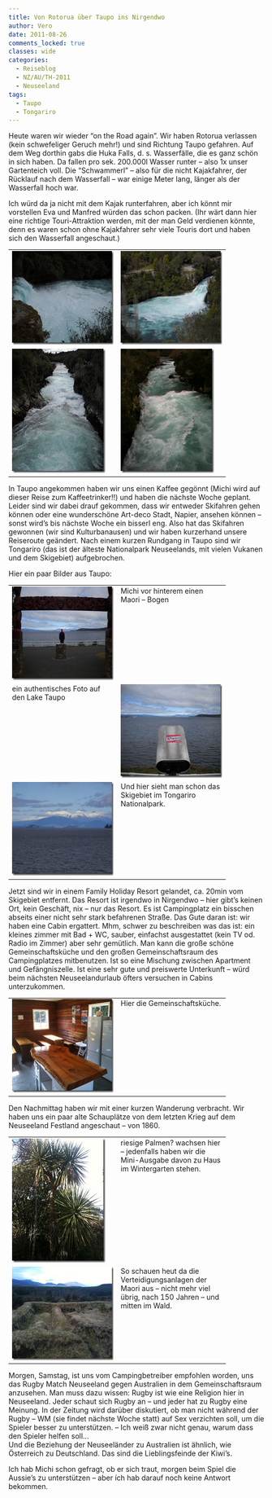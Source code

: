 ```yaml
---
title: Von Rotorua über Taupo ins Nirgendwo
author: Vero
date: 2011-08-26
comments_locked: true
classes: wide
categories:
  - Reiseblog
  - NZ/AU/TH-2011
  - Neuseeland
tags:
  - Taupo
  - Tongariro
---
```


<p>Heute waren wir wieder “on the Road again”. Wir haben Rotorua verlassen (kein schwefeliger Geruch mehr!) und sind Richtung Taupo gefahren. Auf dem Weg dorthin gabs die Huka Falls, d. s. Wasserfälle, die es ganz schön in sich haben. Da fallen pro sek. 200.000l Wasser runter – also 1x unser Gartenteich voll. Die “Schwammerl” – also für die nicht Kajakfahrer, der Rücklauf nach dem Wasserfall – war einige Meter lang, länger als der Wasserfall hoch war.</p>  <p>Ich würd da ja nicht mit dem Kajak runterfahren, aber ich könnt mir vorstellen Eva und Manfred würden das schon packen. (Ihr wärt dann hier eine richtige Touri-Attraktion werden, mit der man Geld verdienen könnte, denn es waren schon ohne Kajakfahrer sehr viele Touris dort und haben sich den Wasserfall angeschaut.)</p>  <table border="0" cellspacing="0" cellpadding="2" width="400"><tbody>     <tr>       <td valign="top" width="200"><a href="/assets/images/2011/08/DSCN1111.jpg"><img src="/assets/images/2011/08/DSCN1111_thumb.jpg" width="244" height="184" alt="DSCN1111" border="0" /></a></td>        <td valign="top" width="200"><a href="/assets/images/2011/08/DSCN1116.jpg"><img src="/assets/images/2011/08/DSCN1116_thumb.jpg" width="244" height="184" alt="DSCN1116" border="0" /></a></td>     </tr>      <tr>       <td valign="top" width="200"><a href="/assets/images/2011/08/DSCN1113.jpg"><img src="/assets/images/2011/08/DSCN1113_thumb.jpg" width="184" height="244" alt="DSCN1113" border="0" /></a></td>        <td valign="top" width="200"><a href="/assets/images/2011/08/IMG_0910.jpg"><img src="/assets/images/2011/08/IMG_0910_thumb.jpg" width="184" height="244" alt="IMG_0910" border="0" /></a></td>     </tr>   </tbody></table>  <p>In Taupo angekommen haben wir uns einen Kaffee gegönnt (Michi wird auf dieser Reise zum Kaffeetrinker!!) und haben die nächste Woche geplant. Leider sind wir dabei drauf gekommen, dass wir entweder Skifahren gehen können oder eine wunderschöne Art-deco Stadt, Napier, ansehen können – sonst wird’s bis nächste Woche ein bisserl eng. Also hat das Skifahren gewonnen (wir sind Kulturbanausen) und wir haben kurzerhand unsere Reiseroute geändert. Nach einem kurzen Rundgang in Taupo sind wir Tongariro (das ist der älteste Nationalpark Neuseelands, mit vielen Vukanen und dem Skigebiet) aufgebrochen.</p>  <p>Hier ein paar Bilder aus Taupo:</p>  <table border="0" cellspacing="0" cellpadding="2" width="400"><tbody>     <tr>       <td valign="top" width="200"><a href="/assets/images/2011/08/DSCN1119.jpg"><img src="/assets/images/2011/08/DSCN1119_thumb.jpg" width="244" height="184" alt="DSCN1119" border="0" /></a></td>        <td valign="top" width="200">Michi vor hinterem einen Maori – Bogen</td>     </tr>      <tr>       <td valign="top" width="200">ein authentisches Foto auf den Lake Taupo</td>        <td valign="top" width="200"><a href="/assets/images/2011/08/DSCN1121.jpg"><img src="/assets/images/2011/08/DSCN1121_thumb.jpg" width="244" height="184" alt="DSCN1121" border="0" /></a></td>     </tr>      <tr>       <td valign="top" width="200"><a href="/assets/images/2011/08/DSCN1124.jpg"><img src="/assets/images/2011/08/DSCN1124_thumb.jpg" width="244" height="184" alt="DSCN1124" border="0" /></a></td>        <td valign="top" width="200">Und hier sieht man schon das Skigebiet im Tongariro Nationalpark. </td>     </tr>   </tbody></table>  <p>Jetzt sind wir in einem Family Holiday Resort gelandet, ca. 20min vom Skigebiet entfernt. Das Resort ist irgendwo in Nirgendwo – hier gibt’s keinen Ort, kein Geschäft, nix – nur das Resort. Es ist Campingplatz ein bisschen abseits einer nicht sehr stark befahrenen Straße. Das Gute daran ist: wir haben eine Cabin ergattert. Mhm, schwer zu beschreiben was das ist: ein kleines zimmer mit Bad + WC, sauber, einfachst ausgestattet (kein TV od. Radio im Zimmer) aber sehr gemütlich. Man kann die große schöne Gemeinschaftsküche und den großen Gemeinschaftsraum des Campingplatzes mitbenutzen. Ist so eine Mischung zwischen Apartment und Gefängniszelle. Ist eine sehr gute und preiswerte Unterkunft – würd beim nächsten Neuseelandurlaub öfters versuchen in Cabins unterzukommen.</p>  <table border="0" cellspacing="0" cellpadding="2" width="400"><tbody>     <tr>       <td valign="top" width="200"><a href="/assets/images/2011/08/IMG_0916.jpg"><img src="/assets/images/2011/08/IMG_0916_thumb.jpg" width="244" height="184" alt="IMG_0916" border="0" /></a></td>        <td valign="top" width="200">Hier die Gemeinschaftsküche.</td>     </tr>   </tbody></table>  <p>Den Nachmittag haben wir mit einer kurzen Wanderung verbracht. Wir haben uns ein paar alte Schauplätze von dem letzten Krieg auf dem Neuseeland Festland angeschaut – von 1860. </p>  <table border="0" cellspacing="0" cellpadding="2" width="400"><tbody>     <tr>       <td valign="top" width="200"><a href="/assets/images/2011/08/IMG_0921.jpg"><img src="/assets/images/2011/08/IMG_0921_thumb.jpg" width="184" height="244" alt="IMG_0921" border="0" /></a></td>        <td valign="top" width="200">riesige Palmen? wachsen hier – jedenfalls haben wir die Mini-Ausgabe davon zu Haus im Wintergarten stehen.</td>     </tr>      <tr>       <td valign="top" width="200"><a href="/assets/images/2011/08/IMG_0927.jpg"><img src="/assets/images/2011/08/IMG_0927_thumb.jpg" width="244" height="184" alt="IMG_0927" border="0" /></a></td>        <td valign="top" width="200">So schauen heut da die Verteidigungsanlagen der Maori aus – nicht mehr viel übrig, nach 150 Jahren – und mitten im Wald.</td>     </tr>   </tbody></table>  <p>Morgen, Samstag, ist uns vom Campingbetreiber empfohlen worden, uns das Rugby Match Neuseeland gegen Australien in dem Gemeinschaftsraum anzusehen. Man muss dazu wissen: Rugby ist wie eine Religion hier in Neuseeland. Jeder schaut sich Rugby an – und jeder hat zu Rugby eine Meinung. In der Zeitung wird darüber diskutiert, ob man nicht während der Rugby – WM (sie findet nächste Woche statt) auf Sex verzichten soll, um die Spieler besser zu unterstützen. – Ich weiß zwar nicht genau, warum dass den Spieler helfen soll…    <br />Und die Beziehung der Neuseeländer zu Australien ist ähnlich, wie Österreich zu Deutschland. Das sind die Lieblingsfeinde der Kiwi’s.&#160; </p>  <p>Ich hab Michi schon gefragt, ob er sich traut, morgen beim Spiel die Aussie’s zu unterstützen – aber ích hab darauf noch keine Antwort bekommen.</p>
